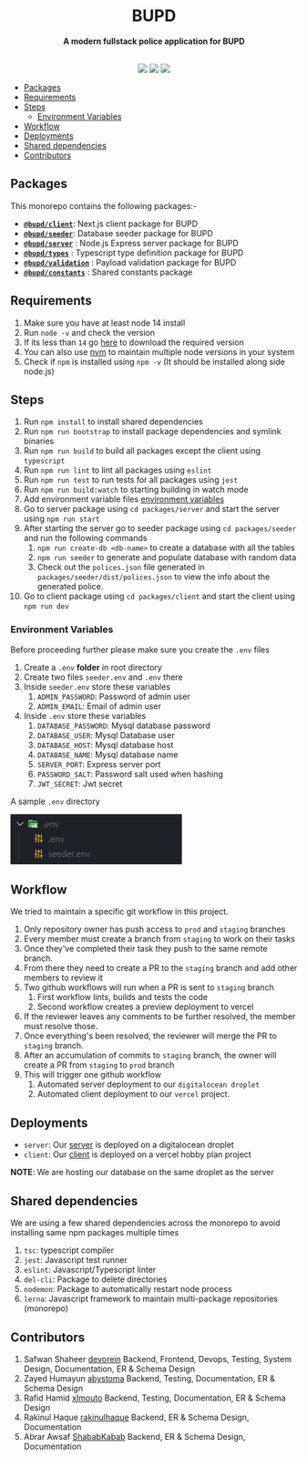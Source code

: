 <div align="center"> <h1>BUPD</h1> </div>
<div align="center"><b>A modern fullstack police application for BUPD</b></div>

</br>

<p align="center">
  <a href="https://github.com/Devorein/bupd/actions?query=Build"><img src="https://github.com/devorein/bupd/workflows/Build/badge.svg"/></a>
  <a href="https://github.com/Devorein/bupd/actions?query=Deploy"><img src="https://github.com/devorein/bupd/workflows/Deploy/badge.svg"/></a>
  <a href="https://app.codecov.io/gh/Devorein/bupd/branch/master"><img src="https://img.shields.io/codecov/c/github/devorein/bupd?color=blue"/></a>
</p>

- [Packages](#packages)
- [Requirements](#requirements)
- [Steps](#steps)
  - [Environment Variables](#environment-variables)
- [Workflow](#workflow)
- [Deployments](#deployments)
- [Shared dependencies](#shared-dependencies)
- [Contributors](#contributors)

## Packages

This monorepo contains the following packages:-

- [**`@bupd/client`**](https://github.com/Devorein/bupd/tree/staging/packages/client): Next.js client package for BUPD
- [**`@bupd/seeder`**](https://github.com/Devorein/bupd/tree/staging/packages/seeder): Database seeder package for BUPD
- [**`@bupd/server`**](https://github.com/Devorein/bupd/tree/staging/packages/server) : Node.js Express server package for BUPD
- [**`@bupd/types`**](https://github.com/Devorein/bupd/tree/staging/packages/types) : Typescript type definition package for BUPD
- [**`@bupd/validation`**](https://github.com/Devorein/bupd/tree/staging/packages/validation) : Payload validation package for BUPD
- [**`@bupd/constants`**](https://github.com/Devorein/bupd/tree/staging/packages/constants) : Shared constants package

## Requirements

1. Make sure you have at least node 14 install
2. Run `node -v` and check the version
3. If its less than `14` go [here](https://nodejs.org/en/download/) to download the required version
4. You can also use [nvm](https://github.com/coreybutler/nvm-windows) to maintain multiple node versions in your system
5. Check if `npm` is installed using `npm -v` (It should be installed along side node.js)

## Steps

1. Run `npm install` to install shared dependencies
2. Run `npm run bootstrap` to install package dependencies and symlink binaries
3. Run `npm run build` to build all packages except the client using `typescript`
4. Run `npm run lint` to lint all packages using `eslint`
5. Run `npm run test` to run tests for all packages using `jest`
6. Run `npm run build:watch` to starting building in watch mode
7. Add environment variable files [environment variables](#environment-variables)
8. Go to server package using `cd packages/server` and start the server using `npm run start`
9. After starting the server go to seeder package using `cd packages/seeder` and run the following commands
   1. `npm run create-db <db-name>` to create a database with all the tables
   2. `npm run seeder` to generate and populate database with random data
   3. Check out the `polices.json` file generated in `packages/seeder/dist/polices.json` to view the info about the generated police.
10. Go to client package using `cd packages/client` and start the client using `npm run dev`

### Environment Variables

Before proceeding further please make sure you create the `.env` files

1. Create a `.env` **folder** in root directory
2. Create two files `seeder.env` and `.env` there
3. Inside `seeder.env` store these variables
   1. `ADMIN_PASSWORD`: Password of admin user
   2. `ADMIN_EMAIL`: Email of admin user
4. Inside `.env` store these variables
   1. `DATABASE_PASSWORD`: Mysql database password
   2. `DATABASE_USER`: Mysql Database user
   3. `DATABASE_HOST`: Mysql database host
   4. `DATABASE_NAME`: Mysql database name
   5. `SERVER_PORT`: Express server port
   6. `PASSWORD_SALT`: Password salt used when hashing
   7. `JWT_SECRET`: Jwt secret

A sample `.env` directory

![Sample env directory]("./../public/env_dir.png)

## Workflow

We tried to maintain a specific git workflow in this project.

1. Only repository owner has push access to `prod` and `staging` branches
2. Every member must create a branch from `staging` to work on their tasks
3. Once they've completed their task they push to the same remote branch.
4. From there they need to create a PR to the `staging` branch and add other members to review it
5. Two github workflows will run when a PR is sent to `staging` branch
   1. First workflow lints, builds and tests the code
   2. Second workflow creates a preview deployment to vercel
6. If the reviewer leaves any comments to be further resolved, the member must resolve those.
7. Once everything's been resolved, the reviewer will merge the PR to `staging` branch.
8. After an accumulation of commits to `staging` branch, the owner will create a PR from `staging` to `prod` branch
9. This will trigger one github workflow
   1. Automated server deployment to our `digitalocean droplet`
   2. Automated client deployment to our `vercel` project.

## Deployments

- `server`: Our [server](https://api.bupd.xyz) is deployed on a digitalocean droplet
- `client`: Our [client](https://bupd.xyz) is deployed on a vercel hobby plan project

**NOTE**: We are hosting our database on the same droplet as the server

## Shared dependencies

We are using a few shared dependencies across the monorepo to avoid installing same npm packages multiple times

1. `tsc`: typescript compiler
2. `jest`: Javascript test runner
3. `eslint`: Javascript/Typescript linter
4. `del-cli`: Package to delete directories
5. `nodemon`: Package to automatically restart node process
6. `lerna`: Javascript framework to maintain multi-package repositories (monorepo)

## Contributors

1.  Safwan Shaheer [devorein](https://github.com/Devorein) Backend, Frontend, Devops, Testing, System Design, Documentation, ER & Schema Design
2.  Zayed Humayun [abystoma](https://github.com/abystoma) Backend, Testing, Documentation, ER & Schema Design
3.  Rafid Hamid [xImouto](https://github.com/xImouto) Backend, Testing, Documentation, ER & Schema Design
4.  Rakinul Haque [rakinulhaque](https://github.com/rakinulhaque) Backend, ER & Schema Design, Documentation
5.  Abrar Awsaf [ShababKabab](https://github.com/ShababKabab) Backend, ER & Schema Design, Documentation

